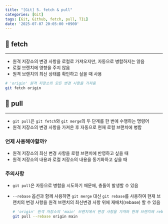 ```yaml
---
title: "[Git] 5. fetch & pull"
categories: [Git]
tags: [Git, Github, fetch, pull, TIL]
date: '2025-07-07 20:05:00 +0900'
---
```


## 🚀 fetch

---

- 원격 저장소의 변경 사항을 로컬로 가져오지만, 자동으로 병합하지는 않음
- 로컬 브랜치에 영향을 주지 않음
- 원격 브랜치의 최신 상태를 확인하고 싶을 때 사용

```bash
# 'origin' 원격 저장소의 모든 변경 사항을 가져옴
git fetch origin
```

## 🚀 pull

---

- `git pull`은 `git fetch`와 `git merge`의 두 단계를 한 번에 수행하는 명령어
- 원격 저장소의 변경 사항을 가져온 후 자동으로 현재 로컬 브랜치에 병합

### 언제 사용해야할까?

- 원격 저장소의 최신 변경 사항을 로컬 브랜치에 반영하고 싶을 때
- 원격 저장소의 내용과 로컬 저장소의 내용을 동기화하고 싶을 때

### 주의사항

- `git pull`은 자동으로 병합을 시도하기 때문에, 충돌이 발생할 수 있음
- `--rebase` 옵션과 함께 사용하면 `git merge` 대신 `git rebase`를 사용하여 현재 브랜치의 변경 사항을 원격 브랜치의 최신변경 사항 위에 재배치(rebase) 할 수 있음

  ```bash
  # 'origin' 원격 저장소의 'main' 브랜치에서 변경 사항을 가져와 현재 브랜치에 rebase
  git pull --rebase origin main
  ```
